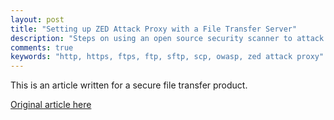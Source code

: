 ```yaml
---
layout: post
title: "Setting up ZED Attack Proxy with a File Transfer Server"
description: "Steps on using an open source security scanner to attack a file transfer HTTP(S) server"
comments: true
keywords: "http, https, ftps, ftp, sftp, scp, owasp, zed attack proxy"
---
```


This is an article written for a secure file transfer product.

[Original article here](https://www.sftpplus.com/articles/2018/sftpplus-mft-security-scan-post.html)
